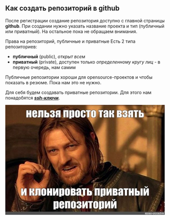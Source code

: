 ## Как создать репозиторий в github

После регистрации создание репозитория доступно с главной страницы **github**. При создании нужно указать название проекта и тип (публичный или приватный). На остальное пока не обращаем внимания.

Права на репозиторий, публичные и приватные
Есть 2 типа репозиториев:

 - **публичный** (public), *открыт всем*
 - **приватный** (private), доступен только *определенному кругу лиц* - в первую очередь, нам самим

Публичные репозитории хороши для opensource-проектов и чтобы показать в резюме. Пока нам это не нужно.

Для себя будем создавать приватные репозитории. Для этого нам понадобятся ***[ssh-ключи](./sshkey.md)***.

![mem](./git-private-repo.jpg)

